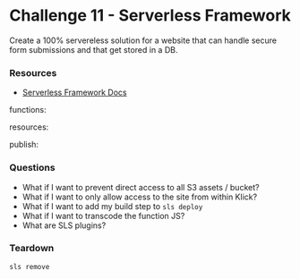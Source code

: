 # Challenge 11 - Serverless Framework

Create a 100% servereless solution for a website that can handle secure form submissions and that get stored in a DB.

### Resources

* [Serverless Framework Docs][link-sls-docs]

functions:

resources:

publish:

### Questions

* What if I want to prevent direct access to all S3 assets / bucket?
* What if I want to only allow access to the site from within Klick?
* What if I want to add my build step to `sls deploy`
* What if I want to transcode the function JS?
* What are SLS plugins?

### Teardown

`sls remove`

[link-sls]: http://www.serverless.com/
[link-sls-docs]: https://serverless.com/framework/docs/providers/aws/guide/intro/
[link-sls-resources]: https://serverless.com/framework/docs/providers/aws/guide/resources/
[link-sls-variables]: https://serverless.com/framework/docs/providers/aws/guide/variables/
[link-sls-logs]: https://serverless.com/framework/docs/providers/aws/cli-reference/logs/
[link-cfn-ddb]: https://docs.aws.amazon.com/AWSCloudFormation/latest/UserGuide/aws-resource-dynamodb-table.html
[link-cfn-s3]: https://docs.aws.amazon.com/AWSCloudFormation/latest/UserGuide/aws-properties-s3-bucket.html
